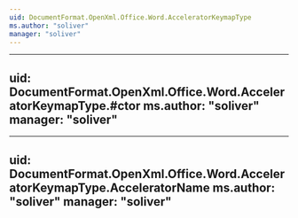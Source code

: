 ```yaml
---
uid: DocumentFormat.OpenXml.Office.Word.AcceleratorKeymapType
ms.author: "soliver"
manager: "soliver"
---
```


---
uid: DocumentFormat.OpenXml.Office.Word.AcceleratorKeymapType.#ctor
ms.author: "soliver"
manager: "soliver"
---

---
uid: DocumentFormat.OpenXml.Office.Word.AcceleratorKeymapType.AcceleratorName
ms.author: "soliver"
manager: "soliver"
---
